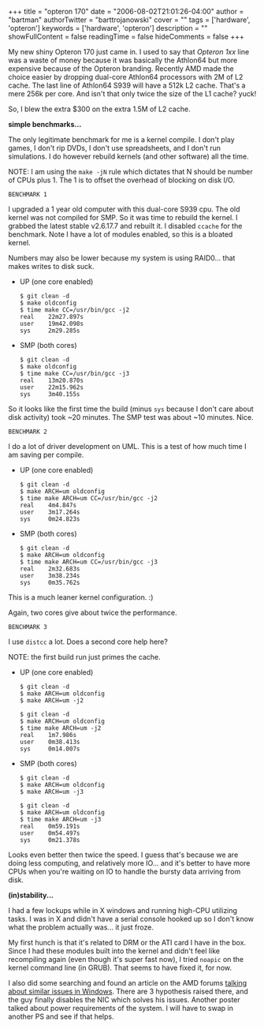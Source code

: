 +++
title = "opteron 170"
date = "2006-08-02T21:01:26-04:00"
author = "bartman"
authorTwitter = "barttrojanowski"
cover = ""
tags = ['hardware', 'opteron']
keywords = ['hardware', 'opteron']
description = ""
showFullContent = false
readingTime = false
hideComments = false
+++

My new shiny Opteron 170 just came in.  I used to say that *Opteron 1xx* line was a waste of money because it was basically the Athlon64 
but more expensive because of the Opteron branding.  Recently AMD made the choice easier by dropping dual-core Athlon64 processors with 
2M of L2 cache.  The last line of Athlon64 S939 will have a 512k L2 cache.  That's a mere 256k per core.  And isn't that only twice the 
size of the L1 cache?  yuck!

So, I blew the extra $300 on the extra 1.5M of L2 cache.

<!--more-->

**simple benchmarks...**

The only legitimate benchmark for me is a kernel compile.  I don't play games, I don't rip DVDs, I don't use spreadsheets, and I don't run
simulations.  I do however rebuild kernels (and other software) all the time.

NOTE: I am using the `make -jN` rule which dictates that N should be number of CPUs plus 1.  The 1 is to offset the overhead of blocking 
on disk I/O.

`BENCHMARK 1`

  I upgraded a 1 year old computer with this dual-core S939 cpu.  The old kernel was not compiled for SMP.  So it was time to 
  rebuild the kernel.  I grabbed the latest stable v2.6.17.7 and rebuilt it.  I disabled `ccache` for the benchmark.  Note I 
  have a lot of modules enabled, so this is a bloated kernel.

  Numbers may also be lower because my system is using RAID0... that makes writes to disk suck.

  - UP (one core enabled) 

        $ git clean -d
        $ make oldconfig
        $ time make CC=/usr/bin/gcc -j2
        real    22m27.897s
        user    19m42.098s
        sys     2m29.285s

  - SMP (both cores)

        $ git clean -d
        $ make oldconfig
        $ time make CC=/usr/bin/gcc -j3
        real    13m20.870s
        user    22m15.962s
        sys     3m40.155s

  So it looks like the first time the build (minus `sys` because I don't care about disk activity) took ~20 minutes.  The SMP test was about ~10 minutes.  Nice.

`BENCHMARK 2`

  I do a lot of driver development on UML.  This is a test of how much time I am saving per compile.

  - UP (one core enabled) 

        $ git clean -d
        $ make ARCH=um oldconfig
        $ time make ARCH=um CC=/usr/bin/gcc -j2
        real    4m4.847s
        user    3m17.264s
        sys     0m24.823s

  - SMP (both cores)

        $ git clean -d
        $ make ARCH=um oldconfig
        $ time make ARCH=um CC=/usr/bin/gcc -j3
        real    2m32.683s
        user    3m38.234s
        sys     0m35.762s

  This is a much leaner kernel configuration. :)

  Again, two cores give about twice the performance.

`BENCHMARK 3`

  I use `distcc` a lot.  Does a second core help here?

  NOTE: the first build run just primes the cache.

  - UP (one core enabled)

        $ git clean -d
        $ make ARCH=um oldconfig
        $ make ARCH=um -j2

        $ git clean -d
        $ make ARCH=um oldconfig
        $ time make ARCH=um -j2
        real    1m7.986s
        user    0m38.413s
        sys     0m14.007s

  - SMP (both cores)

        $ git clean -d
        $ make ARCH=um oldconfig
        $ make ARCH=um -j3

        $ git clean -d
        $ make ARCH=um oldconfig
        $ time make ARCH=um -j3
        real    0m59.191s
        user    0m54.497s
        sys     0m21.378s

  Looks even better then twice the speed.  I guess that's because we are doing less computing, and relatively more IO... and it's better to have more CPUs when you're waiting on IO to handle the bursty data arriving from disk.

**(in)stability...**

  I had a few lockups while in X windows and running high-CPU utilizing tasks.  I was in X and didn't have a serial console hooked up so I don't know what the problem actually was... it just froze.

  My first hunch is that it's related to DRM or the ATI card I have in the box.  Since I had these modules built into the kernel and didn't feel like recompiling again (even though it's super fast now), I tried `noapic` on the kernel
  command line (in GRUB).  That seems to have fixed it, for now.

  I also did some searching and found an article on the AMD forums [talking about similar issues in Windows](http://forums.amd.com/index.php?showtopic=80512).  There are 3 hypothesis raised there, and the guy finally disables the 
  NIC which solves his issues.  Another poster talked about power requirements of the system.  I will have to swap in another PS and see if that helps.

